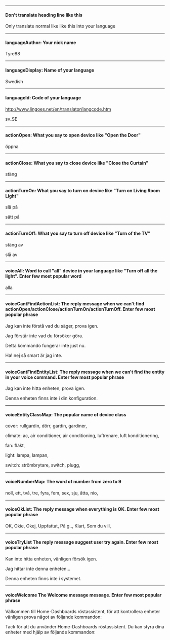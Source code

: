 ***

#### Don't translate heading line like this

Only translate normal like like this into your language

***

#### languageAuthor: Your nick name 

Tyre88

***

#### languageDisplay: Name of your language 

Swedish

***

#### languageId: Code of your language
http://www.lingoes.net/en/translator/langcode.htm

sv_SE

***

#### actionOpen: What you say to open device like "Open the Door"

öppna

***

#### actionClose: What you say to close device like "Close the Curtain"

stäng

***

#### actionTurnOn: What you say to turn on device like "Turn on Living Room Light"

slå på

sätt på

***

#### actionTurnOff: What you say to turn off device like "Turn of the TV"

stäng av

slå av

***

#### voiceAll: Word to call "all" device in your language like "Turn off all the light". Enter few most popular word

alla

***

#### voiceCantFindActionList: The reply message when we can't find actionOpen/actionClose/actionTurnOn/actionTurnOff. Enter few most popular phrase

Jag kan inte förstå vad du säger, prova igen.

Jag förstår inte vad du försöker göra.

Detta kommando fungerar inte just nu.

Ha! nej så smart är jag inte.

***

#### voiceCantFindEntityList: The reply message when we can't find the entity in your voice command. Enter few most popular phrase

Jag kan inte hitta enheten, prova igen.

Denna enheten finns inte i din konfiguration.

***

#### voiceEntityClassMap: The popular name of device class

cover: rullgardin, dörr, gardin, gardiner,

climate: ac, air conditioner, air conditioning, luftrenare, luft konditionering,

fan: fläkt,

light: lampa, lampan,

switch: strömbrytare, switch, plugg,

***

#### voiceNumberMap: The word of number from zero to 9

noll, ett, två, tre, fyra, fem, sex, sju, åtta, nio,

***

#### voiceOkList: The reply message when everything is OK. Enter few most popular phrase

OK, Okie, Okej, Uppfattat, På g.., Klart, Som du vill,

***

#### voiceTryList The reply message suggest user try again. Enter few most popular phrase

Kan inte hitta enheten, vänligen försök igen.

Jag hittar inte denna enheten...

Denna enheten finns inte i systemet.

***

#### voiceWelcome The Welcome message message. Enter few most popular phrase

Välkommen till Home-Dashboards röstassistent, för att kontrollera enheter vänligen prova något av följande kommandon:

Tack för att du använder Home-Dashboards röstassistent. Du kan styra dina enheter med hjälp av följande kommandon: